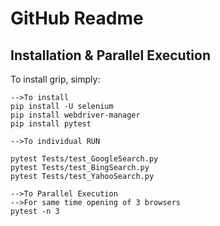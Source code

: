 GitHub Readme
=====================================
Installation & Parallel Execution 
------------

To install grip, simply:

```console
-->To install
pip install -U selenium 
pip install webdriver-manager 
pip install pytest

-->To individual RUN

pytest Tests/test_GoogleSearch.py
pytest Tests/test_BingSearch.py
pytest Tests/test_YahooSearch.py

-->To Parallel Execution 
-->For same time opening of 3 browsers
pytest -n 3   